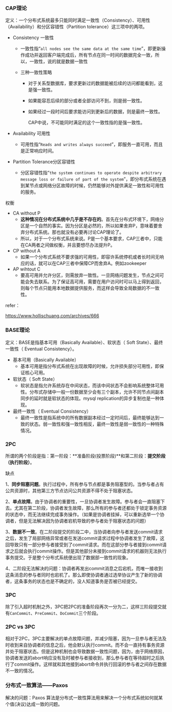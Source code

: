 
### CAP理论

定义：一个分布式系统最多只能同时满足一致性（Consistency）、可用性（Availability）和分区容错性（Partition tolerance）这三项中的两项。

- Consistency 一致性

  - 一致性指“`all nodes see the same data at the same time`”，即更新操作成功并返回客户端完成后，所有节点在同一时间的数据完全一致，所以，一致性，说的就是数据一致性

  - 三种一致性策略

    - 对于关系型数据库，要求更新过的数据能被后续的访问都能看到，这是强一致性。

    - 如果能容忍后续的部分或者全部访问不到，则是弱一致性。

    - 如果经过一段时间后要求能访问到更新后的数据，则是最终一致性。

      CAP中说，不可能同时满足的这个一致性指的是强一致性。

- Availability 可用性

  - 可用性指“`Reads and writes always succeed`”，即服务一直可用，而且是正常响应时间。

- Partition Tolerance分区容错性

  - 分区容错性指“`the system continues to operate despite arbitrary message loss or failure of part of the system`”，即分布式系统在遇到某节点或网络分区故障的时候，仍然能够对外提供满足一致性和可用性的服务。



权衡

- CA without P
  - **这种情况在分布式系统中几乎是不存在的**。首先在分布式环境下，网络分区是一个自然的事实。因为分区是必然的，所以如果舍弃P，意味着要舍弃分布式系统。那也就没有必要再讨论CAP理论了。
  - 所以，对于一个分布式系统来说。P是一个基本要求，CAP三者中，只能在CA两者之间做权衡，并且要想尽办法提升P。
- CP without A
  - 如果一个分布式系统不要求强的可用性，即容许系统停机或者长时间无响应的话，就可以在CAP三者中保障CP而舍弃A。例如zookeeper
- AP wihtout C
  - 要高可用并允许分区，则需放弃一致性。一旦网络问题发生，节点之间可能会失去联系。为了保证高可用，需要在用户访问时可以马上得到返回，则每个节点只能用本地数据提供服务，而这样会导致全局数据的不一致性。



refer：

https://www.hollischuang.com/archives/666



### BASE理论

定义：BASE是指基本可用（Basically Available）、软状态（ Soft State）、最终一致性（ Eventual Consistency）。

- 基本可用（Basically Available）
  - 基本可用是指分布式系统在出现故障的时候，允许损失部分可用性，即保证核心可用。
- 软状态（ Soft State）
  - 软状态是指允许系统存在中间状态，而该中间状态不会影响系统整体可用性。分布式存储中一般一份数据至少会有三个副本，允许不同节点间副本同步的延时就是软状态的体现。mysql replication的异步复制也是一种体现。
- 最终一致性（ Eventual Consistency）
  - 最终一致性是指系统中的所有数据副本经过一定时间后，最终能够达到一致的状态。弱一致性和强一致性相反，最终一致性是弱一致性的一种特殊情况。


### 2PC

所谓的两个阶段是指：第一阶段：**准备阶段(投票阶段)**和第二阶段：**提交阶段（执行阶段）**。

缺点

1、**同步阻塞问题**。执行过程中，所有参与节点都是事务阻塞型的。当参与者占有公共资源时，其他第三方节点访问公共资源不得不处于阻塞状态。

2、**单点故障**。由于协调者的重要性，一旦协调者发生故障。参与者会一直阻塞下去。尤其在第二阶段，协调者发生故障，那么所有的参与者还都处于锁定事务资源的状态中，而无法继续完成事务操作。（如果是协调者挂掉，可以重新选举一个协调者，但是无法解决因为协调者宕机导致的参与者处于阻塞状态的问题）

3、**数据不一致**。在二阶段提交的阶段二中，当协调者向参与者发送commit请求之后，发生了局部网络异常或者在发送commit请求过程中协调者发生了故障，这回导致只有一部分参与者接受到了commit请求。而在这部分参与者接到commit请求之后就会执行commit操作。但是其他部分未接到commit请求的机器则无法执行事务提交。于是整个分布式系统便出现了数据部一致性的现象。

4、二阶段无法解决的问题：协调者再发出commit消息之后宕机，而唯一接收到这条消息的参与者同时也宕机了。那么即使协调者通过选举协议产生了新的协调者，这条事务的状态也是不确定的，没人知道事务是否被已经提交。



### 3PC

除了引入超时机制之外，3PC把2PC的准备阶段再次一分为二，这样三阶段提交就有`CanCommit`、`PreCommit`、`DoCommit`三个阶段。



### 2PC vs 3PC

相对于2PC，3PC主要解决的单点故障问题，并减少阻塞，因为一旦参与者无法及时收到来自协调者的信息之后，他会默认执行commit。而不会一直持有事务资源并处于阻塞状态。但是这种机制也会导致数据一致性问题，因为，由于网络原因，协调者发送的abort响应没有及时被参与者接收到，那么参与者在等待超时之后执行了commit操作。这样就和其他接到abort命令并执行回滚的参与者之间存在数据不一致的情况。



### 分布式一致算法——Paxos

解决的问题：Paxos 算法是分布式一致性算法用来解决一个分布式系统如何就某个值(决议)达成一致的问题。

